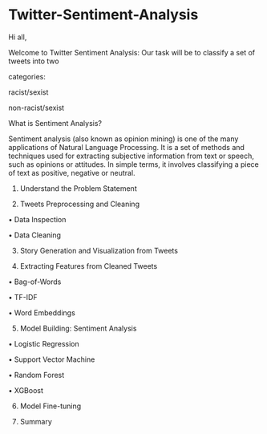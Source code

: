 # Twitter-Sentiment-Analysis

Hi all,

Welcome to Twitter Sentiment Analysis: Our task will be to classify a set of tweets into two

categories:

racist/sexist

non-racist/sexist

What is Sentiment Analysis?

Sentiment analysis (also known as opinion mining) is one of the many applications of Natural Language Processing. It is a set of methods and techniques used for extracting subjective information from text or speech, such as opinions or attitudes. In simple terms, it involves classifying a piece of text as positive, negative or neutral.

1. Understand the Problem Statement

2. Tweets Preprocessing and Cleaning

• Data Inspection

• Data Cleaning

3. Story Generation and Visualization from Tweets

4. Extracting Features from Cleaned Tweets

• Bag-of-Words

• TF-IDF

• Word Embeddings

5. Model Building: Sentiment Analysis

• Logistic Regression

• Support Vector Machine

• Random Forest

• XGBoost

6. Model Fine-tuning

7. Summary
